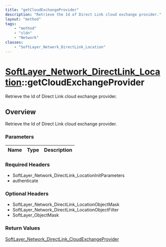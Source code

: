 ```yaml
---
title: "getCloudExchangeProvider"
description: "Retrieve the Id of Direct Link cloud exchange provider."
layout: "method"
tags:
    - "method"
    - "sldn"
    - "Network"
classes:
    - "SoftLayer_Network_DirectLink_Location"
---
```

# [SoftLayer_Network_DirectLink_Location](/reference/services/SoftLayer_Network_DirectLink_Location)::getCloudExchangeProvider

Retrieve the Id of Direct Link cloud exchange provider.


## Overview 
Retrieve the Id of Direct Link cloud exchange provider.

### Parameters 
|Name | Type | Description |
| --- | --- | --- |


### Required Headers
* SoftLayer_Network_DirectLink_LocationInitParameters
* authenticate

### Optional Headers
* SoftLayer_Network_DirectLink_LocationObjectMask
* SoftLayer_Network_DirectLink_LocationObjectFilter
* SoftLayer_ObjectMask

### Return Values
<a href='/reference/datatypes/SoftLayer_Network_DirectLink_CloudExchangeProvider'>SoftLayer_Network_DirectLink_CloudExchangeProvider </a>

